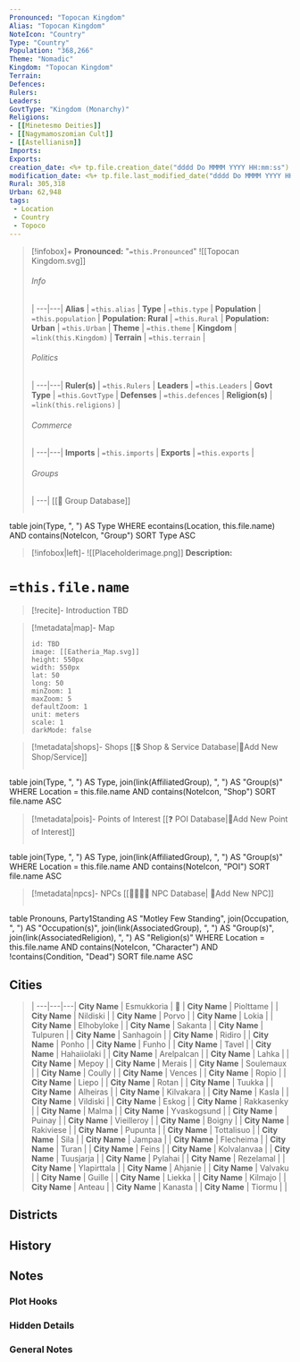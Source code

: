 ```yaml
---
Pronounced: "Topocan Kingdom"
Alias: "Topocan Kingdom"
NoteIcon: "Country"
Type: "Country"
Population: "368,266"
Theme: "Nomadic"
Kingdom: "Topocan Kingdom"
Terrain:
Defences: 
Rulers: 
Leaders: 
GovtType: "Kingdom (Monarchy)"
Religions:
- [[Minetesmo Deities]]
- [[Nagymamoszomian Cult]]
- [[Astellianism]]
Imports:
Exports:
creation_date: <%+ tp.file.creation_date("dddd Do MMMM YYYY HH:mm:ss") %> 
modification_date: <%+ tp.file.last_modified_date("dddd Do MMMM YYYY HH:mm:ss") %>
Rural: 305,318
Urban: 62,948
tags:
 - Location
 - Country
 - Topoco
---
```


> [!infobox]+
> **Pronounced:**  "`=this.Pronounced`"
> ![[Topocan Kingdom.svg]]
> ###### Info
>  |
> ---|---|
> **Alias** | `=this.alias` |
> **Type** | `=this.type` |
> **Population** | `=this.population` |
> **Population: Rural** | `=this.Rural` |
> **Population: Urban** | `=this.Urban` |
> **Theme** | `=this.theme` |
> **Kingdom** | `=link(this.Kingdom)` |
> **Terrain** | `=this.terrain` |
> ###### Politics
>  |
> ---|---|
> **Ruler(s)** | `=this.Rulers` |
> **Leaders** | `=this.Leaders` |
> **Govt Type** | `=this.GovtType` |
> **Defenses** | `=this.defences` |
> **Religion(s)** | `=link(this.religions)` |
> ###### Commerce
>  |
> ---|---|
> **Imports** | `=this.imports` |
> **Exports** | `=this.exports` |
> ###### Groups
>  |
> ---|
[[🔰 Group Database]]
> ```dataview 
table join(Type, ", ") AS Type
WHERE econtains(Location, this.file.name) AND contains(NoteIcon, "Group")
SORT Type ASC

> [!infobox|left]- 
> ![[Placeholderimage.png]]
> **Description:** 

# **`=this.file.name`**
> [!recite]- Introduction
TBD

> [!metadata|map]- Map
> ```leaflet
> id: TBD
> image: [[Eatheria_Map.svg]]
> height: 550px
> width: 550px
> lat: 50
> long: 50
> minZoom: 1
> maxZoom: 5
> defaultZoom: 1
> unit: meters
> scale: 1
> darkMode: false
> ```

> [!metadata|shops]- Shops
> [[💲 Shop & Service Database|📝Add New Shop/Service]]
> ```dataview
table join(Type, ", ") AS Type, join(link(AffiliatedGroup), ", ") AS "Group(s)"
WHERE Location = this.file.name AND contains(NoteIcon, "Shop")
SORT file.name ASC

> [!metadata|pois]- Points of Interest
> [[❓ POI Database|📝Add New Point of Interest]]
> ```dataview
table join(Type, ", ") AS Type, join(link(AffiliatedGroup), ", ") AS "Group(s)"
WHERE Location = this.file.name AND contains(NoteIcon, "POI")
SORT file.name ASC

> [!metadata|npcs]- NPCs
> [[👨‍👩‍👧‍👦 NPC Database| 📝Add New NPC]]
> ```dataview
table Pronouns, Party1Standing AS "Motley Few Standing", join(Occupation, ", ") AS "Occupation(s)", join(link(AssociatedGroup), ", ") AS "Group(s)", join(link(AssociatedReligion), ", ") AS "Religion(s)"
WHERE Location = this.file.name AND contains(NoteIcon, "Character") AND !contains(Condition, "Dead")
SORT file.name ASC

## Cities

>  |
> ---|---|---|
> **City Name** | Esmukkoria | 🏰 | 
> **City Name** | Piolttame |  | 
> **City Name** | Nildiski |  | 
> **City Name** | Porvo |  | 
> **City Name** | Lokia |  | 
> **City Name** | Elhobyloke |  | 
> **City Name** | Sakanta |  | 
> **City Name** | Tulpuren |  | 
> **City Name** | Sanhagoin |  | 
> **City Name** | Ridiro |  | 
> **City Name** | Ponho |  | 
> **City Name** | Funho |  | 
> **City Name** | Tavel |  | 
> **City Name** | Hahaiiolaki |  | 
> **City Name** | Arelpalcan |  | 
> **City Name** | Lahka |  | 
> **City Name** | Mepoy |  | 
> **City Name** | Merais |  | 
> **City Name** | Soulemaux |  | 
> **City Name** | Coully |  | 
> **City Name** | Vences |  | 
> **City Name** | Ropio |  | 
> **City Name** | Liepo |  | 
> **City Name** | Rotan |  | 
> **City Name** | Tuukka |  | 
> **City Name** | Alheiras |  | 
> **City Name** | Kilvakara |  | 
> **City Name** | Kasla |  | 
> **City Name** | Vildiski |  | 
> **City Name** | Eskog |  | 
> **City Name** | Rakkasenky |  | 
> **City Name** | Malma |  | 
> **City Name** | Yvaskogsund |  | 
> **City Name** | Puinay |  | 
> **City Name** | Vieilleroy |  | 
> **City Name** | Boigny |  | 
> **City Name** | Rakiviese |  | 
> **City Name** | Pupunta |  | 
> **City Name** | Tottalisuo |  | 
> **City Name** | Sila |  | 
> **City Name** | Jampaa |  | 
> **City Name** | Flecheima |  | 
> **City Name** | Turan |  | 
> **City Name** | Feins |  | 
> **City Name** | Kolvalanvaa |  | 
> **City Name** | Tuusjarja |  | 
> **City Name** | Pylahai |  | 
> **City Name** | Rezelamal |  | 
> **City Name** | Ylapirttala |  | 
> **City Name** | Ahjanie |  | 
> **City Name** | Valvaku |  | 
> **City Name** | Guille |  | 
> **City Name** | Liekka |  | 
> **City Name** | Kilmajo |  | 
> **City Name** | Anteau |  | 
> **City Name** | Kanasta |  | 
> **City Name** | Tiormu |  | 
> 


## Districts


## History


## Notes
### Plot Hooks


### Hidden Details


### General Notes

